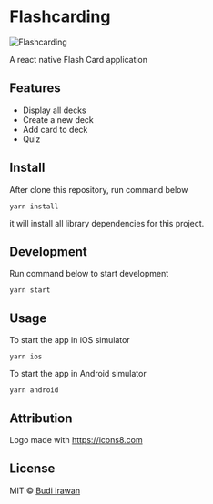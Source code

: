 # Flashcarding

![Flashcarding](https://github.com/deerawan/react-native-flashcard-app/blob/master/app.png?raw=true)

A react native Flash Card application 

## Features
- Display all decks
- Create a new deck
- Add card to deck
- Quiz

## Install
After clone this repository, run command below
```
yarn install
```
it will install all library dependencies for this project.

## Development
Run command below to start development
```
yarn start
```

## Usage
To start the app in iOS simulator
```
yarn ios
```

To start the app in Android simulator
```
yarn android
```

## Attribution
Logo made with https://icons8.com

## License
MIT © [Budi Irawan](https://budiirawan.com)